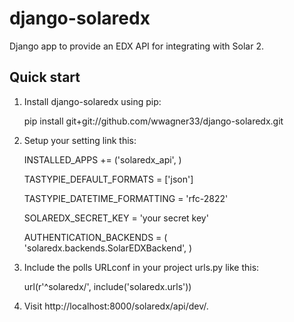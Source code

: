django-solaredx
===============

Django app to provide an EDX API for integrating with Solar 2.

Quick start
-----------

1. Install django-solaredx using pip:

    pip install git+git://github.com/wwagner33/django-solaredx.git

2. Setup your setting link this:

    INSTALLED_APPS += ('solaredx_api', )

    TASTYPIE_DEFAULT_FORMATS = ['json']

    TASTYPIE_DATETIME_FORMATTING = 'rfc-2822'

    SOLAREDX_SECRET_KEY = 'your secret key'

    AUTHENTICATION_BACKENDS = (
        'solaredx.backends.SolarEDXBackend',
    )    

3. Include the polls URLconf in your project urls.py like this:

    url(r'^solaredx/', include('solaredx.urls'))

4. Visit http://localhost:8000/solaredx/api/dev/.